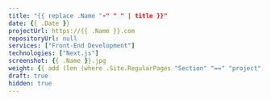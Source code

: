 ```yaml
---
title: "{{ replace .Name "-" " " | title }}"
date: {{ .Date }}
projectUrl: https://{{ .Name }}.com
repositoryUrl: null
services: ["Front-End Development"]
technologies: ["Next.js"]
screenshot: {{ .Name }}.jpg
weight: {{ add (len (where .Site.RegularPages "Section" "==" "project")) 1 }}
draft: true
hidden: true
---
```

